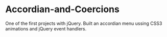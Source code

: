 # Accordian-and-Coercions

One of the first projects with jQuery. Built an accordian menu ussing CSS3 animations and jQuery event handlers.
